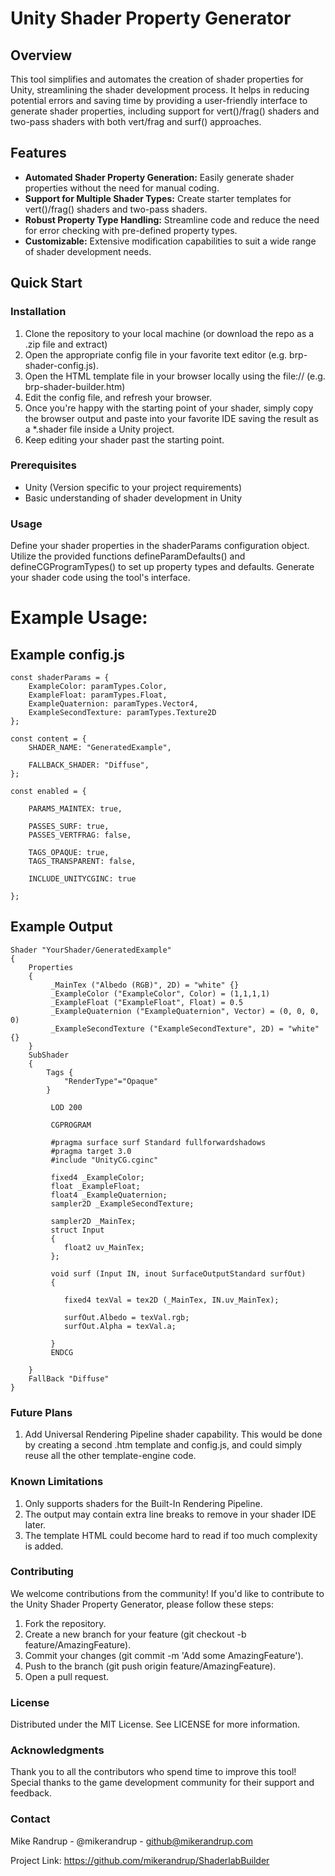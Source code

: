 # Unity Shader Property Generator

## Overview

This tool simplifies and automates the creation of shader properties for Unity, streamlining the shader development process. It helps in reducing potential errors and saving time by providing a user-friendly interface to generate shader properties, including support for vert()/frag() shaders and two-pass shaders with both vert/frag and surf() approaches.

## Features

- **Automated Shader Property Generation:** Easily generate shader properties without the need for manual coding.
- **Support for Multiple Shader Types:** Create starter templates for vert()/frag() shaders and two-pass shaders.
- **Robust Property Type Handling:** Streamline code and reduce the need for error checking with pre-defined property types.
- **Customizable:** Extensive modification capabilities to suit a wide range of shader development needs.

## Quick Start

### Installation

1. Clone the repository to your local machine (or download the repo as a .zip file and extract)
2. Open the appropriate config file in your favorite text editor (e.g. brp-shader-config.js).
3. Open the HTML template file in your browser locally using the file:// (e.g. brp-shader-builder.htm)
4. Edit the config file, and refresh your browser.
5. Once you're happy with the starting point of your shader, simply copy the browser output and paste into your favorite IDE saving the result as a *.shader file inside a Unity project.
6. Keep editing your shader past the starting point.

### Prerequisites

- Unity (Version specific to your project requirements)
- Basic understanding of shader development in Unity

### Usage
Define your shader properties in the shaderParams configuration object.
Utilize the provided functions defineParamDefaults() and defineCGProgramTypes() to set up property types and defaults.
Generate your shader code using the tool's interface.

# Example Usage:

## Example config.js
```
const shaderParams = {
    ExampleColor: paramTypes.Color,
    ExampleFloat: paramTypes.Float,
    ExampleQuaternion: paramTypes.Vector4,
    ExampleSecondTexture: paramTypes.Texture2D
};

const content = {
    SHADER_NAME: "GeneratedExample",

    FALLBACK_SHADER: "Diffuse",
};

const enabled = {

    PARAMS_MAINTEX: true,

    PASSES_SURF: true,
    PASSES_VERTFRAG: false,

    TAGS_OPAQUE: true,
    TAGS_TRANSPARENT: false,

    INCLUDE_UNITYCGINC: true

};
```

## Example Output
```
Shader "YourShader/GeneratedExample"
{
    Properties
    {
         _MainTex ("Albedo (RGB)", 2D) = "white" {}
         _ExampleColor ("ExampleColor", Color) = (1,1,1,1)
         _ExampleFloat ("ExampleFloat", Float) = 0.5
         _ExampleQuaternion ("ExampleQuaternion", Vector) = (0, 0, 0, 0)
         _ExampleSecondTexture ("ExampleSecondTexture", 2D) = "white" {}
    }
    SubShader
    {
        Tags {
            "RenderType"="Opaque"
        }

         LOD 200

         CGPROGRAM

         #pragma surface surf Standard fullforwardshadows
         #pragma target 3.0
         #include "UnityCG.cginc"

         fixed4 _ExampleColor;
         float _ExampleFloat;
         float4 _ExampleQuaternion;
         sampler2D _ExampleSecondTexture;

         sampler2D _MainTex;
         struct Input
         {
            float2 uv_MainTex;
         };

         void surf (Input IN, inout SurfaceOutputStandard surfOut)
         {

            fixed4 texVal = tex2D (_MainTex, IN.uv_MainTex);

            surfOut.Albedo = texVal.rgb;
            surfOut.Alpha = texVal.a;

         }
         ENDCG

    }
    FallBack "Diffuse"
}
```

### Future Plans

1. Add Universal Rendering Pipeline shader capability.  This would be done by creating a second .htm template and config.js, and could simply reuse all the other template-engine code.

### Known Limitations

1. Only supports shaders for the Built-In Rendering Pipeline.
2. The output may contain extra line breaks to remove in your shader IDE later.
3. The template HTML could become hard to read if too much complexity is added.

### Contributing
We welcome contributions from the community! If you'd like to contribute to the Unity Shader Property Generator, please follow these steps:

1. Fork the repository.
2. Create a new branch for your feature (git checkout -b feature/AmazingFeature).
3. Commit your changes (git commit -m 'Add some AmazingFeature').
4. Push to the branch (git push origin feature/AmazingFeature).
5. Open a pull request.

### License
Distributed under the MIT License. See LICENSE for more information.

### Acknowledgments
Thank you to all the contributors who spend time to improve this tool!
Special thanks to the game development community for their support and feedback.

### Contact
Mike Randrup - @mikerandrup - github@mikerandrup.com

Project Link: https://github.com/mikerandrup/ShaderlabBuilder
